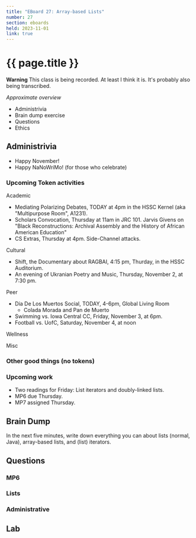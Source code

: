 ```yaml
---
title: "EBoard 27: Array-based Lists"
number: 27
section: eboards
held: 2023-11-01
link: true
---
```

# {{ page.title }}

**Warning** This class is being recorded.  At least I think it is.
It's probably also being transcribed.

_Approximate overview_

* Administrivia
* Brain dump exercise
* Questions
* Ethics

Administrivia
-------------

* Happy November!
* Happy NaNoWriMo! (for those who celebrate)

### Upcoming Token activities

Academic

* Mediating Polarizing Debates, TODAY at 4pm in the HSSC Kernel
  (aka "Multipurpose Room", A1231).
* Scholars Convocation, Thursday at 11am in JRC 101. Jarvis Givens
  on "Black Reconstructions: Archival Assembly and the History of
  African American Education"
* CS Extras, Thursday at 4pm.  Side-Channel attacks.

Cultural

* Shift, the Documentary about RAGBAI, 4:15 pm, Thurday, in the
  HSSC Auditorium.
* An evening of Ukranian Poetry and Music, Thursday, November 2, at
  7:30 pm.

Peer

* Dia De Los Muertos Social, TODAY, 4-6pm, Global Living Room
    * Colada Morada and Pan de Muerto
* Swimming vs. Iowa Central CC, Friday, November 3, at 6pm.
* Football vs. UofC, Saturday, November 4, at noon

Wellness

Misc

### Other good things (no tokens)

### Upcoming work

* Two readings for Friday: List iterators and doubly-linked lists.
* MP6 due Thursday.  
* MP7 assigned Thursday.

Brain Dump
----------

In the next five minutes, write down everything you can about lists
(normal, Java), array-based lists, and (list) iterators.

Questions
---------

### MP6

### Lists

### Administrative

Lab
---

